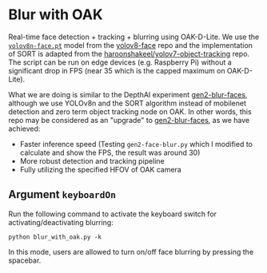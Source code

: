 # Blur with OAK

Real-time face detection + tracking + blurring using OAK-D-Lite. We use the [`yolov8n-face.pt`](https://github.com/akanametov/yolov8-face/releases/download/v0.0.0/yolov8n-face.pt) model from the [yolov8-face](https://github.com/akanametov/yolov8-face/tree/dev) repo and the implementation of SORT is adapted from the [haroonshakeel/yolov7-object-tracking](https://github.com/haroonshakeel/yolov7-object-tracking) repo. The script can be run on edge devices (e.g. Raspberry Pi) without a significant drop in FPS (near 35 which is the capped maximum on OAK-D-Lite).

What we are doing is similar to the DepthAI experiment [gen2-blur-faces](https://github.com/luxonis/depthai-experiments/tree/master/gen2-blur-faces), although we use YOLOv8n and the SORT algorithm instead of mobilenet detection and zero term object tracking node on OAK. In other words, this repo may be considered as an "upgrade" to  [gen2-blur-faces](https://github.com/luxonis/depthai-experiments/tree/master/gen2-blur-faces), as we have achieved:
- Faster inference speed (Testing `gen2-face-blur.py` which I modified to calculate and show the FPS, the result was around 30)
- More robust detection and tracking pipeline
- Fully utilizing the specified HFOV of OAK camera

## Argument `keyboardOn`

Run the following command to activate the keyboard switch for activating/deactivating blurring: 

```python blur_with_oak.py -k```

In this mode, users are allowed to turn on/off face blurring by pressing the spacebar.
